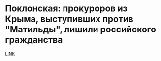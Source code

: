 # Поклонская: прокуроров из Крыма, выступивших против "Матильды", лишили российского гражданства



[LINK](https://varlamov.ru/2581783.html)